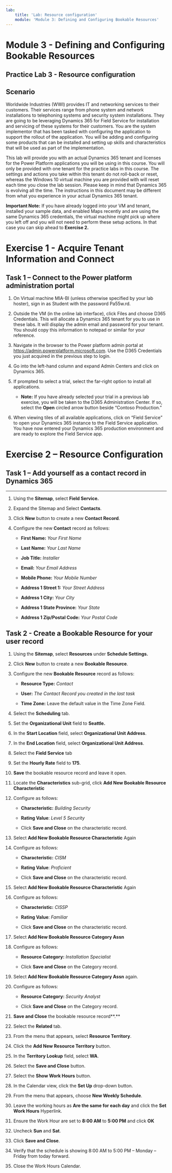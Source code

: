 ```yaml
---
lab:
    title: 'Lab: Resource configuration'
    module: 'Module 3: Defining and Configuring Bookable Resources'
---
```


Module 3 - Defining and Configuring Bookable Resources
====================
## Practice Lab 3 - Resource configuration

## Scenario

Worldwide Industries (WWI) provides IT and networking services to their
customers. Their services range from phone system and network installations to
telephoning systems and security system installations. They are going to be
leveraging Dynamics 365 for Field Service for installation and servicing of
these systems for their customers. You are the system implementor that has been
tasked with configuring the application to support the rollout of the
application. You will be adding and configuring some products that can be
installed and setting up skills and characteristics that will be used as part of
the implementation.

This lab will provide you with an actual Dynamics 365 tenant and licenses for
the Power Platform applications you will be using in this course. You will only
be provided with one tenant for the practice labs in this course. The settings
and actions you take within this tenant do not roll-back or reset, whereas the
Windows 10 virtual machine you are provided with will reset each time you close
the lab session. Please keep in mind that Dynamics 365 is evolving all the time.
The instructions in this document may be different from what you experience in
your actual Dynamics 365 tenant.

**Important Note:** If you have already logged into your VM and tenant,
installed your sample data, and enabled Maps recently and are using the same
Dynamics 365 credentials, the virtual machine might pick up where you left off
and you will not need to perform these setup actions. In that case you can skip
ahead to **Exercise 2.**

Exercise 1 - Acquire Tenant Information and Connect
======

## Task 1 – Connect to the Power platform administration portal

1.  On Virtual machine MIA-BI (unless otherwise specified by your lab hoster),
    sign in as Student with the password Pa55w.rd.

2.  Outside the VM (in the online lab interface), click Files and choose D365
    Credentials. This will allocate a Dynamics 365 tenant for you to use in
    these labs. It will display the admin email and password for your tenant.
    You should copy this information to notepad or similar for your reference.

3.  Navigate in the browser to the Power platform admin portal at
    <https://admin.powerplatform.microsoft.com>. Use the D365 Credentials you
    just acquired in the previous step to login.

4.  Go into the left-hand column and expand Admin Centers and click on Dynamics
    365.

5.  If prompted to select a trial, select the far-right option to install all
    applications.

    - **Note:** If you have already selected your trial in a previous lab
        exercise, you will be taken to the D365 Administration Center. If so,
        select the **Open** circled arrow button beside “Contoso Production.”

6.  When viewing tiles of all available applications, click on “Field Service”
    to open your Dynamics 365 instance to the Field Service application. You
    have now entered your Dynamics 365 production environment and are ready to
    explore the Field Service app.

Exercise 2 – Resource Configuration 
====================================

## Task 1 – Add yourself as a contact record in Dynamics 365
----------------------------------------------------------

1.  Using the **Sitemap**, select **Field Service.**

2.  Expand the Sitemap and Select **Contacts**.

3.  Click **New** button to create a new **Contact Record**.

4.  Configure the new **Contact** record as follows:

    -   **First Name:** *Your First Name*

    -   **Last Name:** *Your Last Name*

    -   **Job Title:** *Installer*

    -   **Email:** *Your Email Address*

    -   **Mobile Phone:** *Your Mobile Number*

    -   **Address 1 Street 1:** *Your Street Address*

    -   **Address 1 City:** *Your City*

    -   **Address 1 State Province:** *Your State*

    -   **Address 1 Zip/Postal Code:** *Your Postal Code*

Task 2 - Create a Bookable Resource for your user record
---------------------------------------------------------

1.  Using the **Sitemap**, select **Resources** under **Schedule Settings.**

2.  Click **New** button to create a new **Bookable Resource**.

3.  Configure the new **Bookable Resource** record as follows:

    -   **Resource Type:** *Contact*

    -   **User:** *The Contact Record you created in the last task*

    -   **Time Zone:** Leave the default value in the Time Zone Field.

4.  Select the **Scheduling** tab.

5.  Set the **Organizational Unit** field to **Seattle.**

6.  In the **Start Location** field, select **Organizational Unit Address**.

7.  In the **End Location** field, select **Organizational Unit Address**.

8.  Select the **Field Service** tab

9.  Set the **Hourly Rate** field to **175**.

10. **Save** the bookable resource record and leave it open.

11. Locate the **Characteristics** sub-grid, click **Add New Bookable Resource
    Characteristic**

12. Configure as follows:

    -   **Characteristic:** *Building Security*

    -   **Rating Value**: *Level 5 Security*

    -   Click **Save and Close** on the characteristic record.

13. Select **Add New Bookable Resource Characteristic** Again

14. Configure as follows:

    - **Characteristic:** *CISM*

    - **Rating Value**: *Proficient*

    - Click **Save and Close** on the characteristic record.

15. Select **Add New Bookable Resource Characteristic** Again

16. Configure as follows:

    - **Characteristic:** *CISSP*

    - **Rating Value**: *Familiar*

    - Click **Save and Close** on the characteristic record.

17. Select **Add New Bookable Resource Category Assn**

18. Configure as follows:

    -  **Resource Category:** *Installation Specialist*

    -  Click **Save and Close** on the Category record.

19. Select **Add New Bookable Resource Category Assn** again.

20. Configure as follows:

    - **Resource Category:** *Security Analyst*

    - Click **Save and Close** on the Category record.

21. **Save and Close** the bookable resource record**.**

22. Select the **Related** tab.

23. From the menu that appears, select **Resource Territory**.

24. Click the **Add New Resource Territory** button.

25. In the **Territory Lookup** field, select **WA**.

26. Select the **Save and Close** button.

27. Select the **Show Work Hours** button.

28. In the Calendar view, click the **Set Up** drop-down button.

29. From the menu that appears, choose **New Weekly Schedule**.

30. Leave the working hours as **Are the same for each day** and click the **Set
    Work Hours** Hyperlink.

31. Ensure the Work Hour are set to **8:00 AM** to **5:00 PM** and click **OK**

32. Uncheck **Sun** and **Sat**.

33. Click **Save and Close**.

34. Verify that the schedule is showing 8:00 AM to 5:00 PM – Monday – Friday
    from today forward.

35. Close the Work Hours Calendar.
